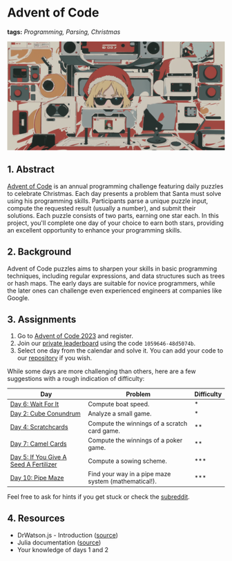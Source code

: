 # Advent of Code

**tags:** *Programming, Parsing, Christmas*

![project image](https://github.com/DaanVanHauwermeiren/AdventofCode/blob/main/figs/re50_ComfyUI_20281122__00141_.png?raw=true)

## 1. Abstract

[Advent of Code](https://adventofcode.com/) is an annual programming challenge featuring daily puzzles to celebrate Christmas. Each day presents a problem that Santa must solve using his programming skills. Participants parse a unique puzzle input, compute the requested result (usually a number), and submit their solutions. Each puzzle consists of two parts, earning one star each. In this project, you'll complete one day of your choice to earn both stars, providing an excellent opportunity to enhance your programming skills.

## 2. Background

Advent of Code puzzles aims to sharpen your skills in basic programming techniques, including regular expressions, and data structures such as trees or hash maps. The early days are suitable for novice programmers, while the later ones can challenge even experienced engineers at companies like Google.

## 3. Assignments

1. Go to [Advent of Code 2023](https://adventofcode.com/) and register.
2. Join our [private leaderboard](https://adventofcode.com/2023/leaderboard/private) using the code `1059646-48d5074b`.
3. Select one day from the calendar and solve it. You can add your code to our [repository](https://github.com/DaanVanHauwermeiren/AdventofCode/tree/main?tab=readme-ov-file) if you wish.

While some days are more challenging than others, here are a few suggestions with a rough indication of difficulty:

| **Day** | **Problem** | **Difficulty** |
| ---- | ---- | ---- |
| [Day 6: Wait For It](https://adventofcode.com/2023/day/6) | Compute boat speed. | \* |
| [Day 2: Cube Conundrum ](https://adventofcode.com/2023/day/2) | Analyze a small game. | \* |
| [Day 4: Scratchcards](https://adventofcode.com/2023/day/4) | Compute the winnings of a scratch card game. | \*\* |
| [Day 7: Camel Cards](https://adventofcode.com/2023/day/7) | Compute the winnings of a poker game. | \*\* |
| [Day 5: If You Give A Seed A Fertilizer](https://adventofcode.com/2023/day/5) | Compute a sowing scheme. | \*\*\* |
| [Day 10: Pipe Maze](https://adventofcode.com/2023/day/10) | Find your way in a pipe maze system (mathematical!). | \*\*\* |

Feel free to ask for hints if you get stuck or check the [subreddit](https://www.reddit.com/r/adventofcode/).


## 4. Resources
- DrWatson.js - Introduction ([source](https://juliadynamics.github.io/DrWatson.jl/dev/))
- Julia documentation ([source](https://docs.julialang.org/en/v1/))
- Your knowledge of days 1 and 2
